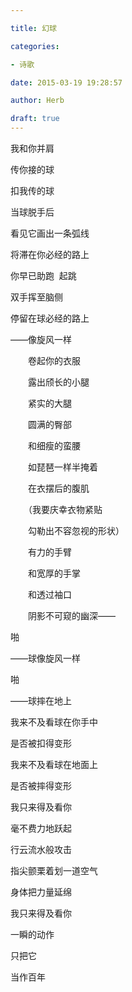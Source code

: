 ```yaml
---

title: 幻球

categories:

- 诗歌

date: 2015-03-19 19:28:57

author: Herb

draft: true
---
```


我和你并肩

传你接的球

扣我传的球



当球脱手后

看见它画出一条弧线

将滞在你必经的路上

你早已助跑  起跳

双手挥至脑侧

停留在球必经的路上



——像旋风一样

　　卷起你的衣服

　　露出颀长的小腿

　　紧实的大腿

　　圆满的臀部

　　和细瘦的蛮腰

　　如琵琶一样半掩着

　　在衣摆后的腹肌

　　（我要庆幸衣物紧贴

　　勾勒出不容忽视的形状）

　　有力的手臂

　　和宽厚的手掌

　　和透过袖口

　　阴影不可窥的幽深——

啪

——球像旋风一样

啪

——球摔在地上



我来不及看球在你手中

是否被扣得变形

我来不及看球在地面上

是否被摔得变形



我只来得及看你

毫不费力地跃起

行云流水般攻击

指尖颤栗着划一道空气

身体把力量延绵



我只来得及看你

一瞬的动作

只把它

当作百年